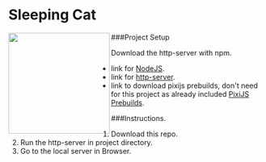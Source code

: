 # Sleeping Cat

<img align="left" src="https://github.com/dilipxp/PixiJS-Tutorial/blob/main/Sleeping-Cat/images/cat-run.gif" width=200 height=200 />

###Project Setup

Download the http-server with npm.
- link for [NodeJS](https://nodejs.org/en/download/).
- link for [http-server](https://www.npmjs.com/package/http-server).
- link to download pixijs prebuilds, don't need for this project as already included [PixiJS Prebuilds](https://github.com/pixijs/pixijs/releases).


###Instructions.
 1. Download this repo.
 2. Run the http-server in project directory.
 3. Go to the local server in Browser.
